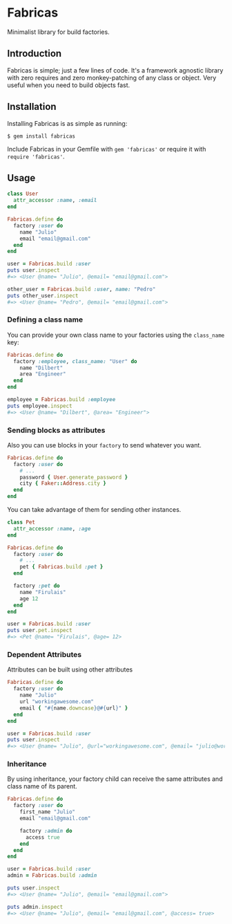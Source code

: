 Fabricas
====

Minimalist library for build factories.

## Introduction

Fabricas is simple; just a few lines of code. It's a framework agnostic library with zero requires and zero monkey-patching of any class or object. Very useful when you need to build objects fast.

## Installation

Installing Fabricas is as simple as running:

```
$ gem install fabricas
```

Include Fabricas in your Gemfile with ```gem 'fabricas'``` or require it with ```require 'fabricas'```.

Usage
-----

```ruby
class User
  attr_accessor :name, :email
end

Fabricas.define do
  factory :user do
    name "Julio"
    email "email@gmail.com"
  end
end

user = Fabricas.build :user
puts user.inspect
#=> <User @name= "Julio", @email= "email@gmail.com">

other_user = Fabricas.build :user, name: "Pedro"
puts other_user.inspect
#=> <User @name= "Pedro", @email= "email@gmail.com">
```

### Defining a class name

You can provide your own class name to your factories using the `class_name` key:

```ruby
Fabricas.define do
  factory :employee, class_name: "User" do
    name "Dilbert"
    area "Engineer"
  end
end

employee = Fabricas.build :employee
puts employee.inspect
#=> <User @name= "Dilbert", @area= "Engineer">
```

### Sending blocks as attributes

Also you can use blocks in your `factory` to send whatever you want.

```ruby
Fabricas.define do
  factory :user do
    # ...
    password { User.generate_password }
    city { Faker::Address.city }
  end
end
```

You can take advantage of them for sending other instances.

```ruby
class Pet
  attr_accessor :name, :age
end

Fabricas.define do
  factory :user do
    # ...
    pet { Fabricas.build :pet }
  end

  factory :pet do
    name "Firulais"
    age 12
  end
end

user = Fabricas.build :user
puts user.pet.inspect
#=> <Pet @name= "Firulais", @age= 12>
```

### Dependent Attributes
Attributes can be built using other attributes

```ruby
Fabricas.define do
  factory :user do
    name "Julio"
    url "workingawesome.com"
    email { "#{name.downcase}@#{url}" }
  end
end

user = Fabricas.build :user
puts user.inspect
#=> <User @name= "Julio", @url="workingawesome.com", @email= "julio@workingawesome.com">
```

### Inheritance
By using inheritance, your factory child can receive the same attributes and class name of its parent.

```ruby
Fabricas.define do
  factory :user do
    first_name "Julio"
    email "email@gmail.com"

    factory :admin do
      access true
    end
  end
end

user = Fabricas.build :user
admin = Fabricas.build :admin

puts user.inspect
#=> <User @name= "Julio", @email= "email@gmail.com">

puts admin.inspect
#=> <User @name= "Julio", @email= "email@gmail.com", @access= true>
```

